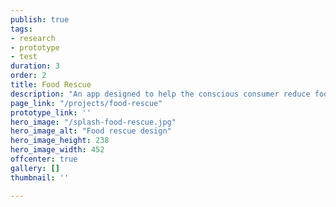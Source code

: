 ```yaml
---
publish: true
tags:
- research
- prototype
- test
duration: 3
order: 2
title: Food Rescue
description: "An app designed to help the conscious consumer reduce food waste in a fun and engaging manner"
page_link: "/projects/food-rescue"
prototype_link: ''
hero_image: "/splash-food-rescue.jpg"
hero_image_alt: "Food rescue design"
hero_image_height: 238
hero_image_width: 452
offcenter: true
gallery: []
thumbnail: ''

---
```

